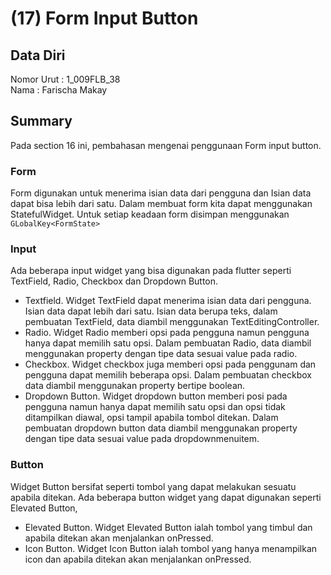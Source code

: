 # (17) Form Input Button
## Data Diri
Nomor Urut : 1_009FLB_38 <br>
Nama : Farischa Makay

## Summary
Pada section 16 ini, pembahasan mengenai penggunaan Form input button.

### Form
Form digunakan untuk menerima isian data dari pengguna dan Isian data dapat bisa lebih dari satu. Dalam membuat form kita dapat menggunakan StatefulWidget. Untuk setiap keadaan form disimpan menggunakan ```GLobalKey<FormState>```

### Input
Ada beberapa input widget yang bisa digunakan pada flutter seperti TextField, Radio, Checkbox dan Dropdown Button.

- Textfield. Widget TextField dapat menerima isian data dari pengguna. Isian data dapat lebih dari satu. Isian data berupa teks, dalam pembuatan TextField, data diambil menggunakan TextEditingController. 
- Radio. Widget Radio memberi opsi pada pengguna namun pengguna hanya dapat memilih satu opsi. Dalam pembuatan Radio, data diambil menggunakan property dengan tipe data sesuai value pada radio.
- Checkbox. Widget checkbox juga memberi opsi pada penggunam dan pengguna dapat memilih beberapa opsi. Dalam pembuatan checkbox data diambil menggunakan property bertipe boolean.
- Dropdown Button. Widget dropdown button memberi posi pada pengguna namun hanya dapat memilih satu opsi dan opsi tidak ditampilkan diawal, opsi tampil apabila tombol ditekan. Dalam pembuatan dropdown button data diambil menggunakan property dengan tipe data sesuai value pada dropdownmenuitem.

### Button
Widget Button bersifat seperti tombol yang dapat melakukan sesuatu apabila ditekan. Ada beberapa button widget yang dapat digunakan seperti Elevated Button,

- Elevated Button. Widget Elevated Button ialah tombol yang timbul dan apabila ditekan akan menjalankan onPressed.
- Icon Button. Widget Icon Button ialah tombol yang hanya menampilkan icon dan apabila ditekan akan menjalankan onPressed.